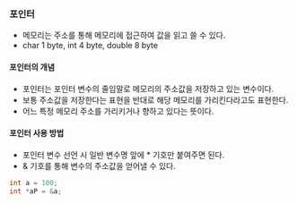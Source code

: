 ### 포인터
- 메모리는 주소를 통해 메모리에 접근하여 값을 읽고 쓸 수 있다.
- char 1 byte, int 4 byte, double 8 byte

#### 포인터의 개념
- 포인터는 포인터 변수의 줄임말로 메모리의 주소값을 저장하고 있는 변수이다.
- 보통 주소값을 저장한다는 표현을 반대로 해당 메모리를 가리킨다라고도 표현한다.
- 어느 특정 메모리 주소를 가리키거나 향하고 있다는 뜻이다.

#### 포인터 사용 방법
- 포인터 변수 선언 시 일반 변수명 앞에 * 기호만 붙여주면 된다.
- & 기호를 통해 변수의 주소값을 얻어낼 수 있다.
```c
int a = 100;
int *aP = &a;
```

